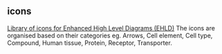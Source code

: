 ## icons
[Library of icons for Enhanced High Level Diagrams (EHLD)](https://reactome.org/icon-lib)
The icons are organised based on their categories
eg. Arrows, Cell element, Cell type, Compound, Human tissue, Protein, Receptor, Transporter.
